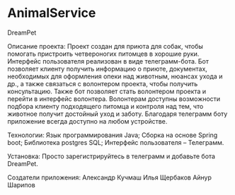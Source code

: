 # AnimalService
DreamPet

Описание проекта:
Проект создан для приюта для собак, чтобы помогать пристроить четвероногих питомцев в хорошие руки.
Интерфейс пользователя реализован в виде телеграмм-бота. Бот позволяет клиенту получить информацию о приюте, документах, необходимых для оформления опеки над животным, нюансах ухода и др., а также связаться с волонтером проекта, чтобы получить консультацию.
Также бот позволяет стать волонтером проекта и перейти в интерфейс волонтера. Волонтерам доступны возможности подбора клиенту подходящего питомца и контроля над тем, что животное получит достойный уход и заботу.
Благодаря телеграмм боту приложение всегда доступно на любом устройстве.

Технологии: 
	Язык программирования Java;
	Сборка на основе Spring boot;
	Библиотека postgres SQL;
	Интерфейс пользователя – Телеграмм.

Установка:
	Просто зарегистрируйтесь в телеграмм и добавьте бота DreamPet.

Создатели приложения:
	Александр Кучмаш
	Илья Щербаков
	Айнур Шарипов
